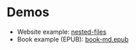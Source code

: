# Demos

* Website example: [nested-files](nested-files)
* Book example (EPUB): [book-md.epub](book-md.epub)




